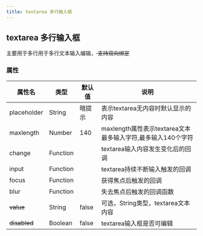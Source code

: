 ```yaml
---
title: textarea 多行输入框
---
```


## textarea 多行输入框

主要用于多行用于多行文本输入编辑，<del> 支持双向绑定


### 属性

| 属性名 | 类型 | 默认值 | 说明 |
|---|---|---|---|
| placeholder | String | 暗提示 | 表示textarea无内容时默认显示的内容          |
| maxlength| Number | 140 | maxlength属性表示textarea文本最多输入字符,最多输入140个字符 |
| change | Function |  | textarea输入内容发生变化后的回调 |
| input | Function |  | textarea持续不断输入触发的回调 |
| focus | Function |  | 获得焦点后触发的回调 |
| blur | Function | | 失去焦点后触发的回调函数|
| <del> value | String | false | 可选，String类型，textarea文本内容|
| <del>disabled | Boolean | false | textarea输入框是否可编辑|

